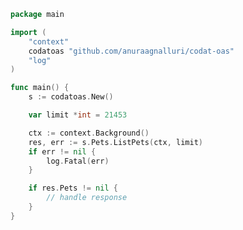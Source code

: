 <!-- Start SDK Example Usage [usage] -->
```go
package main

import (
	"context"
	codatoas "github.com/anuraagnalluri/codat-oas"
	"log"
)

func main() {
	s := codatoas.New()

	var limit *int = 21453

	ctx := context.Background()
	res, err := s.Pets.ListPets(ctx, limit)
	if err != nil {
		log.Fatal(err)
	}

	if res.Pets != nil {
		// handle response
	}
}

```
<!-- End SDK Example Usage [usage] -->